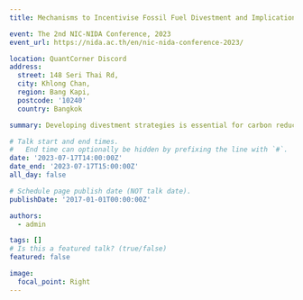 ```yaml
---
title: Mechanisms to Incentivise Fossil Fuel Divestment and Implications on Portfolio Risk and Returns

event: The 2nd NIC-NIDA Conference, 2023
event_url: https://nida.ac.th/en/nic-nida-conference-2023/

location: QuantCorner Discord
address:
  street: 148 Seri Thai Rd,
  city: Khlong Chan,
  region: Bang Kapi,
  postcode: '10240'
  country: Bangkok

summary: Developing divestment strategies is essential for carbon reduction, with over a thousand investors committing $40.43 trillion; our study on S&P 500 portfolios and global ETFs shows that rapid divestment reduces carbon footprints but increases tracking errors and management fees, while slower divestment offers greater stability, highlighting the need to balance carbon reduction with investment returns, especially for ESG-focused investors.

# Talk start and end times.
#   End time can optionally be hidden by prefixing the line with `#`.
date: '2023-07-17T14:00:00Z'
date_end: '2023-07-17T15:00:00Z'
all_day: false

# Schedule page publish date (NOT talk date).
publishDate: '2017-01-01T00:00:00Z'

authors:
  - admin

tags: []
# Is this a featured talk? (true/false)
featured: false

image:
  focal_point: Right
---
```

